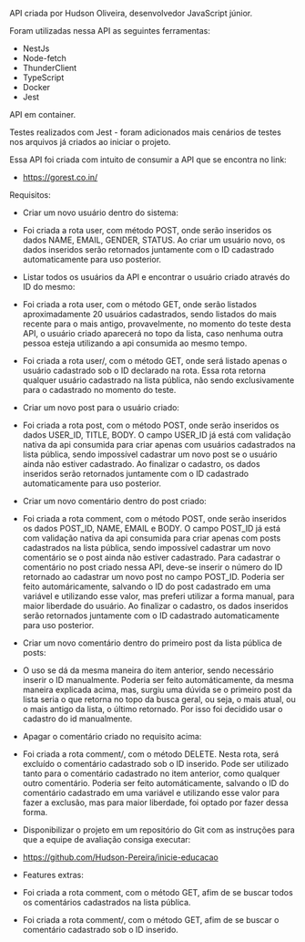 API criada por Hudson Oliveira, desenvolvedor JavaScript júnior.

Foram utilizadas nessa API as seguintes ferramentas:

  - NestJs
  - Node-fetch
  - ThunderClient
  - TypeScript
  - Docker
  - Jest

 API em container.

Testes realizados com Jest - foram adicionados mais cenários de testes nos arquivos já criados ao iniciar o projeto.

Essa API foi criada com intuito de consumir a API que se encontra no link: 
  - https://gorest.co.in/

Requisitos:  
 - Criar um novo usuário dentro do sistema:
  - Foi criada a rota user, com método POST, onde serão inseridos os dados NAME, EMAIL, GENDER, STATUS. Ao criar um usuário novo, os dados inseridos serão retornados juntamente com o ID cadastrado automaticamente para uso posterior.

 - Listar todos os usuários da API e encontrar o usuário criado através do ID do mesmo:
  - Foi criada a rota user, com o método GET, onde serão listados aproximadamente 20 usuários cadastrados,
    sendo listados do mais recente para o mais antigo, provavelmente, no momento do teste desta API, o usuário criado aparecerá no topo da lista, caso nenhuma outra pessoa esteja utilizando a api consumida ao mesmo tempo. 
  - Foi criada a rota user/<id>, com o método GET, onde será listado apenas o usuário cadastrado sob o ID  declarado na rota.  Essa rota retorna qualquer usuário cadastrado na lista pública, não sendo exclusivamente para o cadastrado no momento do teste.

 - Criar um novo post para o usuário criado:
  - Foi criada a rota post, com o método POST, onde serão inseridos os dados USER_ID, TITLE, BODY. O campo USER_ID já está com validação nativa da api consumida para criar apenas com usuários cadastrados na lista pública, sendo impossível cadastrar um novo post se o usuário ainda não estiver cadastrado. Ao finalizar o cadastro, os dados inseridos serão retornados juntamente com o ID cadastrado automaticamente para uso posterior.

 - Criar um novo comentário dentro do post criado:
  - Foi criada a rota comment, com o método POST, onde serão inseridos os dados POST_ID, NAME, EMAIL e BODY. O campo POST_ID já está com validação nativa da api consumida para criar apenas com posts cadastrados na lista pública, sendo impossível cadastrar um novo comentário se o post ainda não estiver cadastrado. Para cadastrar o comentário no post criado nessa API, deve-se inserir o número do ID retornado ao cadastrar um novo post no campo POST_ID. Poderia ser feito automáricamente, salvando o ID do post cadastrado em uma variável e utilizando esse valor, mas preferi utilizar a forma manual, para maior liberdade do usuário. Ao finalizar o cadastro, os dados inseridos serão retornados juntamente com o ID cadastrado automaticamente para uso posterior.

 - Criar um novo comentário dentro do primeiro post da lista pública de posts:
  - O uso se dá da mesma maneira do item anterior, sendo necessário inserir o ID manualmente. Poderia ser feito automáticamente, da mesma maneira explicada acima, mas, surgiu uma dúvida se o primeiro post da lista seria o que retorna no topo da busca geral, ou seja, o mais atual, ou o mais antigo da lista, o último retornado. Por isso foi decidido usar o cadastro do id manualmente.

 - Apagar o comentário criado no requisito acima:
  - Foi criada a rota comment/<id>, com o método DELETE. Nesta rota, será excluído o comentário cadastrado sob o ID inserido. Pode ser utilizado tanto para o comentário cadastrado no item anterior, como qualquer outro comentário. Poderia ser feito automáticamente, salvando o ID do comentário cadastrado em uma variável e utilizando esse valor para fazer a exclusão, mas para maior liberdade, foi optado por fazer dessa forma.

 - Disponibilizar o projeto em um repositório do Git com as instruções para que a equipe de avaliação consiga executar:
  - https://github.com/Hudson-Pereira/inicie-educacao

 - Features extras:
  - Foi criada a rota comment, com o método GET, afim de se buscar todos os comentários cadastrados na lista pública.
  - Foi criada a rota comment/<id>, com o método GET, afim de se buscar o comentário cadastrado sob o ID inserido.
